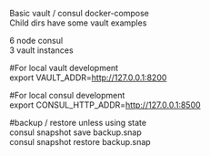 Basic vault / consul docker-compose    
Child dirs have some vault examples      

6 node consul   
3 vault instances   

#For local vault development   
export VAULT_ADDR=http://127.0.0.1:8200   

#For local consul development   
export CONSUL_HTTP_ADDR=http://127.0.0.1:8500   

#backup / restore unless using state   
consul snapshot save backup.snap   
consul snapshot restore backup.snap   
